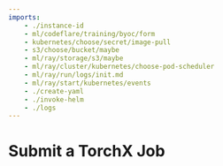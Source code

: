 ```yaml
---
imports:
    - ./instance-id
    - ml/codeflare/training/byoc/form
    - kubernetes/choose/secret/image-pull
    - s3/choose/bucket/maybe
    - ml/ray/storage/s3/maybe
    - ml/ray/cluster/kubernetes/choose-pod-scheduler
    - ml/ray/run/logs/init.md
    - ml/ray/start/kubernetes/events
    - ./create-yaml
    - ./invoke-helm
    - ./logs
---
```


# Submit a TorchX Job
